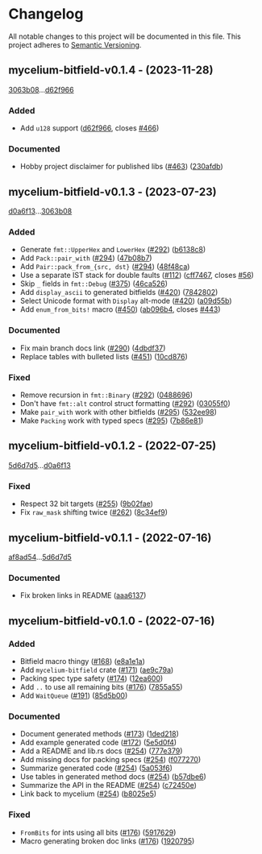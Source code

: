 # Changelog

All notable changes to this project will be documented in this file.
This project adheres to [Semantic Versioning](https://semver.org/spec/v2.0.0.html).

## mycelium-bitfield-v0.1.4 - (2023-11-28)

[3063b08](https://github.com/hawkw/mycelium/3063b0807bbcdd7f1f7abab4df8d9709064fe1bc)...[d62f966](https://github.com/hawkw/mycelium/d62f96697e26c4f3cb32e7a18d5fc949dd11ac05)


### Added

- Add `u128` support ([d62f966](https://github.com/hawkw/mycelium/d62f96697e26c4f3cb32e7a18d5fc949dd11ac05), closes [#466](https://github.com/hawkw/mycelium/issues/466))

### Documented

- Hobby project disclaimer for published libs ([#463](https://github.com/hawkw/mycelium/issues/463)) ([230afdb](https://github.com/hawkw/mycelium/230afdbeae7cb4719c2bf177a6fe92a2ca4517ba))

## mycelium-bitfield-v0.1.3 - (2023-07-23)

[d0a6f13](https://github.com/hawkw/mycelium/d0a6f13cc53e0cd5dbd493b63ba0711fd06dc985)...[3063b08](https://github.com/hawkw/mycelium/3063b0807bbcdd7f1f7abab4df8d9709064fe1bc)


### Added

- Generate `fmt::UpperHex` and `LowerHex` ([#292](https://github.com/hawkw/mycelium/issues/292)) ([b6138c8](https://github.com/hawkw/mycelium/b6138c8b7b704c59e394fd5600c321d7eede0a46))
- Add `Pack::pair_with` ([#294](https://github.com/hawkw/mycelium/issues/294)) ([47b08b7](https://github.com/hawkw/mycelium/47b08b7506712cf5664cf62bf5f0c72fa226a994))
- Add `Pair::pack_from_{src, dst}` ([#294](https://github.com/hawkw/mycelium/issues/294)) ([48f48ca](https://github.com/hawkw/mycelium/48f48cab628c88edc4fa3ce6a045c522976a62e7))
- Use a separate IST stack for double faults ([#112](https://github.com/hawkw/mycelium/issues/112)) ([cff7467](https://github.com/hawkw/mycelium/cff74670029b2a797db4cb8664b5b513dd831b55), closes [#56](https://github.com/hawkw/mycelium/issues/56))
- Skip `_` fields in `fmt::Debug` ([#375](https://github.com/hawkw/mycelium/issues/375)) ([46ca526](https://github.com/hawkw/mycelium/46ca52615338f5341fd0006b56a20379a1a797de))
- Add `display_ascii` to generated bitfields ([#420](https://github.com/hawkw/mycelium/issues/420)) ([7842802](https://github.com/hawkw/mycelium/7842802e1b52da0d7939c972b69964cddc4f875a))
- Select Unicode format with `Display` alt-mode ([#420](https://github.com/hawkw/mycelium/issues/420)) ([a09d55b](https://github.com/hawkw/mycelium/a09d55b7dd81aed292ec8265ce28c8f70f0b293d))
- Add `enum_from_bits!` macro  ([#450](https://github.com/hawkw/mycelium/issues/450)) ([ab096b4](https://github.com/hawkw/mycelium/ab096b4bcf64beda092b3980ca32cb50ad4c2682), closes [#443](https://github.com/hawkw/mycelium/issues/443))

### Documented

- Fix main branch docs link ([#290](https://github.com/hawkw/mycelium/issues/290)) ([4dbdf37](https://github.com/hawkw/mycelium/4dbdf376aab37ba88d48abf6c25ec2f386f62c44))
- Replace tables with bulleted lists ([#451](https://github.com/hawkw/mycelium/issues/451)) ([10cd876](https://github.com/hawkw/mycelium/10cd8765964ce98e18787f7ba5c299ed7a11a86d))

### Fixed

- Remove recursion in `fmt::Binary` ([#292](https://github.com/hawkw/mycelium/issues/292)) ([0488696](https://github.com/hawkw/mycelium/04886961ba460fceb662fdff8f80d481e54ed241))
- Don't have `fmt::alt` control struct formatting ([#292](https://github.com/hawkw/mycelium/issues/292)) ([03055f0](https://github.com/hawkw/mycelium/03055f086dbdbb68be6cb2a6eef96ffa450df61c))
- Make `pair_with` work with other bitfields ([#295](https://github.com/hawkw/mycelium/issues/295)) ([532ee98](https://github.com/hawkw/mycelium/532ee987e0eddd203fc7ff3698a4c9f36232c669))
- Make `Packing` work with typed specs ([#295](https://github.com/hawkw/mycelium/issues/295)) ([7b86e81](https://github.com/hawkw/mycelium/7b86e811a77831f4745e2b9437b3125ac27be8c8))

## mycelium-bitfield-v0.1.2 - (2022-07-25)

[5d6d7d5](https://github.com/hawkw/mycelium/5d6d7d5f7fd5eb70b2ece8f9697b5d46ca908d6a)...[d0a6f13](https://github.com/hawkw/mycelium/d0a6f13cc53e0cd5dbd493b63ba0711fd06dc985)


### Fixed

- Respect 32 bit targets ([#255](https://github.com/hawkw/mycelium/issues/255)) ([9b02fae](https://github.com/hawkw/mycelium/9b02fae33166a07be80be9f619d1c2ad68186e84))
- Fix `raw_mask` shifting twice ([#262](https://github.com/hawkw/mycelium/issues/262)) ([8c34ef9](https://github.com/hawkw/mycelium/8c34ef9d43428afd963eee6472b88256927643b5))

## mycelium-bitfield-v0.1.1 - (2022-07-16)

[af8ad54](https://github.com/hawkw/mycelium/af8ad548baaa27ad6a5689ebf35164108ceeb181)...[5d6d7d5](https://github.com/hawkw/mycelium/5d6d7d5f7fd5eb70b2ece8f9697b5d46ca908d6a)


### Documented

- Fix broken links in README ([aaa6137](https://github.com/hawkw/mycelium/aaa6137dc58616e8ffabe918ac00d348852073a2))

## mycelium-bitfield-v0.1.0 - (2022-07-16)


### Added

- Bitfield macro thingy ([#168](https://github.com/hawkw/mycelium/issues/168)) ([e8a1e1a](https://github.com/hawkw/mycelium/e8a1e1a569404fa0e9dedcd9b5a231b4e0a2af17))
- Add `mycelium-bitfield` crate ([#171](https://github.com/hawkw/mycelium/issues/171)) ([ae9c79a](https://github.com/hawkw/mycelium/ae9c79a132b3b88ee8cc306f9a14031059d3fb87))
- Packing spec type safety ([#174](https://github.com/hawkw/mycelium/issues/174)) ([12ea600](https://github.com/hawkw/mycelium/12ea6004918a185b99af59a34a8a37f04d935e14))
- Add `..` to use all remaining bits ([#176](https://github.com/hawkw/mycelium/issues/176)) ([7855a55](https://github.com/hawkw/mycelium/7855a557932d8e498a1cebfe47a3d6d1882985fe))
- Add `WaitQueue` ([#191](https://github.com/hawkw/mycelium/issues/191)) ([85d5b00](https://github.com/hawkw/mycelium/85d5b00b9156de88777226325d0b1fb2e9ed596b))

### Documented

- Document generated methods ([#173](https://github.com/hawkw/mycelium/issues/173)) ([1ded218](https://github.com/hawkw/mycelium/1ded218e71800496433cc0b291e573fb529f8874))
- Add example generated code ([#172](https://github.com/hawkw/mycelium/issues/172)) ([5e5d0f4](https://github.com/hawkw/mycelium/5e5d0f4c834b4e1efd64e1c75689cbee70c1cb12))
- Add a README and lib.rs docs ([#254](https://github.com/hawkw/mycelium/issues/254)) ([777e379](https://github.com/hawkw/mycelium/777e379b55f12f2a4609392bffe738f009873820))
- Add missing docs for packing specs ([#254](https://github.com/hawkw/mycelium/issues/254)) ([f077270](https://github.com/hawkw/mycelium/f077270c63d8d6f443accaa8fdf737b284627e8f))
- Summarize generated code ([#254](https://github.com/hawkw/mycelium/issues/254)) ([5a053f6](https://github.com/hawkw/mycelium/5a053f62c194779798017aa70d0365d141a072f4))
- Use tables in generated method docs ([#254](https://github.com/hawkw/mycelium/issues/254)) ([b57dbe6](https://github.com/hawkw/mycelium/b57dbe660748d13fa134a56fc53badf9f9383143))
- Summarize the API in the README ([#254](https://github.com/hawkw/mycelium/issues/254)) ([c72450e](https://github.com/hawkw/mycelium/c72450e373baeee5ce1e4c03aafa24d492319ed8))
- Link back to mycelium ([#254](https://github.com/hawkw/mycelium/issues/254)) ([b8025e5](https://github.com/hawkw/mycelium/b8025e57943d5bacf098d41bdb2abd45fc39a1c8))

### Fixed

- `FromBits` for ints using all bits ([#176](https://github.com/hawkw/mycelium/issues/176)) ([5917629](https://github.com/hawkw/mycelium/591762938d4c329926e37ca99f58a48b89bcd44b))
- Macro generating broken doc links ([#176](https://github.com/hawkw/mycelium/issues/176)) ([1920795](https://github.com/hawkw/mycelium/192079584bbe4af57d6de81d73b1937cf6849e8b))

<!-- generated by git-cliff -->
